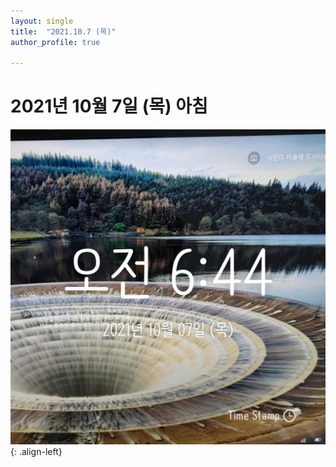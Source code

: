 ```yaml
---
layout: single
title:  "2021.10.7 (목)"
author_profile: true

---
```


# 2021년 10월 7일 (목) 아침
![image](/assets/images/morning/20211007.jpg)
{: .align-left}
